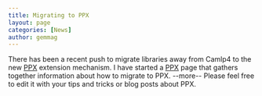```yaml
---
title: Migrating to PPX
layout: page
categories: [News]
author: gemmag
---
```


There has been a recent push to migrate libraries away from Camlp4 to
the new [PPX](/wiki/PPX "wikilink") extension mechanism. I have started a
[PPX](/wiki/PPX "wikilink") page that gathers together information about how
to migrate to PPX. --more-- Please feel free to edit it with your tips
and tricks or blog posts about PPX.
